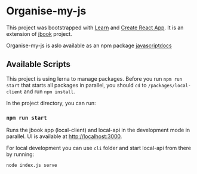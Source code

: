 # Organise-my-js

This project was bootstrapped with [Learn](https://github.com/lerna/lerna) and [Create React App](https://github.com/facebook/create-react-app). It is an extension of [jbook](https://github.com/Cantem/jbook) project.

Organise-my-js is aslo available as an npm package [javascriptdocs](https://www.npmjs.com/package/javascriptdocs)

## Available Scripts

This project is using lerna to manage packages. Before you run `npm run start` that starts all packages in parallel, you should `cd` to `/packages/local-client` and run `npm install`.

In the project directory, you can run:

### `npm run start`

Runs the jbook app (local-client) and local-api in the development mode in parallel.
UI is available at [http://localhost:3000](http://localhost:3000).

For local development you can use `cli` folder and start local-api from there by running:

`node index.js serve`

